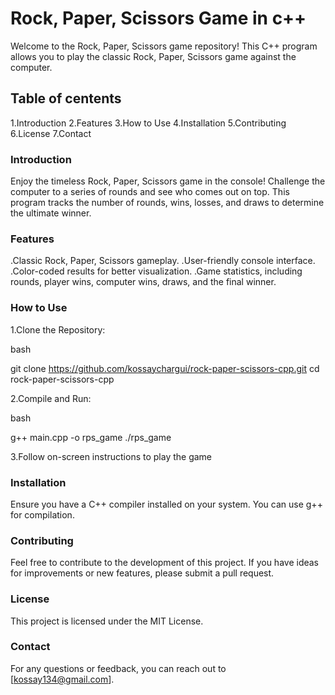 # Rock, Paper, Scissors Game in c++

Welcome to the Rock, Paper, Scissors game repository! This C++ program allows you to play the classic Rock, Paper, Scissors game against the computer.

## Table of centents

1.Introduction
2.Features
3.How to Use
4.Installation
5.Contributing
6.License
7.Contact

### Introduction

Enjoy the timeless Rock, Paper, Scissors game in the console! Challenge the computer to a series of rounds and see who comes out on top. This program tracks the number of rounds, wins, losses, and draws to determine the ultimate winner.

### Features

.Classic Rock, Paper, Scissors gameplay.
.User-friendly console interface.
.Color-coded results for better visualization.
.Game statistics, including rounds, player wins, computer wins, draws, and the final winner.

### How to Use

1.Clone the Repository:

bash

git clone https://github.com/kossaychargui/rock-paper-scissors-cpp.git
cd rock-paper-scissors-cpp

2.Compile and Run:

bash

g++ main.cpp -o rps_game
./rps_game

3.Follow on-screen instructions to play the game

### Installation

Ensure you have a C++ compiler installed on your system. You can use g++ for compilation.

### Contributing

Feel free to contribute to the development of this project. If you have ideas for improvements or new features, please submit a pull request.

### License

This project is licensed under the MIT License.

### Contact

For any questions or feedback, you can reach out to [kossay134@gmail.com].
